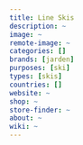 ```yaml
---
title: Line Skis
description: ~
image: ~
remote-image: ~
categories: []
brands: [jarden]
purposes: [ski]
types: [skis]
countries: []
website: ~
shop: ~
store-finder: ~
about: ~
wiki: ~
---
```

